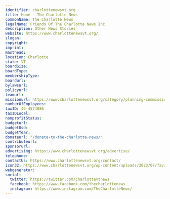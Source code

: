 ```yaml
---
identifier: charlottenewsvt_org
title: Home - The Charlotte News
commonName: The Charlotte News
legalName: Friends Of The Charlotte News Inc
description: Other News Stories
website: https://www.charlottenewsvt.org/
slogan:
copyright:
imprint:
masthead:
location: Charlotte
state: VT
boardSize:
boardType:
membershipType:
boardurl:
bylawsurl:
policyurl:
teamurl:
missionurl: https://www.charlottenewsvt.org/category/planning-commission/
numberOfEmployees:
taxID: 46-4574086
taxIDLocal:
nonprofitStatus:
budgeturl:
budgetUsd:
budgetYear:
donateurl: "/donate-to-the-charlotte-news/"
contributeurl:
sponsorurl:
advertising: https://www.charlottenewsvt.org/advertise/
telephone:
contactUs: https://www.charlottenewsvt.org/contact/
icon32: https://www.charlottenewsvt.org/wp-content/uploads/2023/07/favicon-150x150.png
webgenerator:
social:
  twitter: https://twitter.com/charlottevtnews
  facebook: https://www.facebook.com/thecharlottenews
  instagram: https://www.instagram.com/TheCharlotteNews/
---
```

